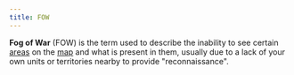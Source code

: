 ```yaml
---
title: FOW
---
```



**Fog of War** (FOW) is the term used to describe the inability to see
certain
[areas](/wiki/index.php?title=Areas&action=edit&redlink=1 "Areas (page does not exist)")
on the
[map](/wiki/index.php?title=Map&action=edit&redlink=1 "Map (page does not exist)")
and what is present in them, usually due to a lack of your own units or
territories nearby to provide "reconnaissance".
